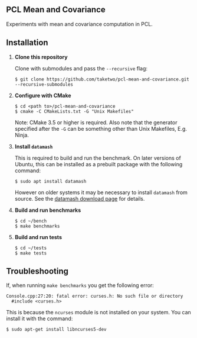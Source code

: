 ## PCL Mean and Covariance

Experiments with mean and covariance computation in PCL.

## Installation

1. **Clone this repository** 

   Clone with submodules and pass the `--recursive` flag:

       $ git clone https://github.com/taketwo/pcl-mean-and-covariance.git --recursive-submodules

2. **Configure with CMake**
    
       $ cd <path to>/pcl-mean-and-covariance
       $ cmake -C CMakeLists.txt -G "Unix Makefiles"

   Note: CMake 3.5 or higher is required. Also note that the generator specified after the `-G` can be something other than Unix Makefiles, E.g. Ninja. 

3. **Install `datamash`** 

   This is required to build and run the benchmark. On later versions of Ubuntu, this can be installed as a prebuilt package with the following command:

       $ sudo apt install datamash

   However on older systems it may be necessary to install `datamash` from source. See the [datamash download page](https://www.gnu.org/software/datamash/download/) for details.

4. **Build and run benchmarks** 

       $ cd ~/bench
       $ make benchmarks

5. **Build and run tests** 

       $ cd ~/tests
       $ make tests

## Troubleshooting

If, when running `make benchmarks` you get the following error:

    Console.cpp:27:20: fatal error: curses.h: No such file or directory
      #include <curses.h>

This is because the `ncurses` module is not installed on your system. You can install it with the command: 
    
    $ sudo apt-get install libncurses5-dev
